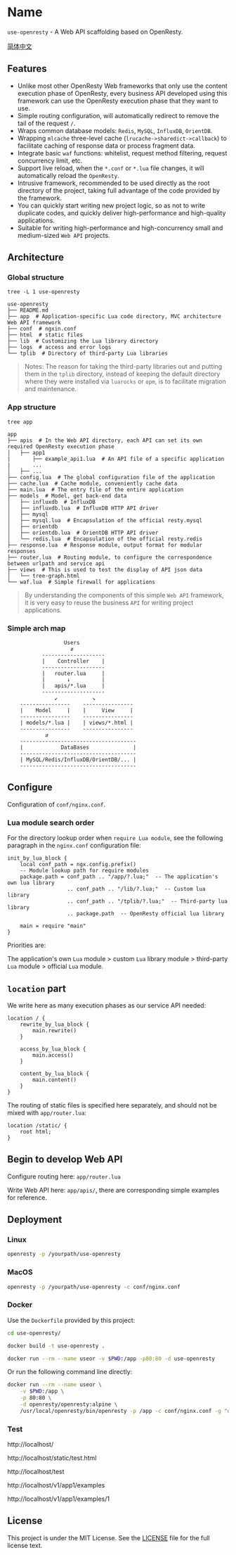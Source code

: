 # Name

`use-openresty` - A Web API scaffolding based on OpenResty.

[简体中文](README_ZH.md)

## Features

- Unlike most other OpenResty Web frameworks that only use the content execution phase of OpenResty, every business API developed using this framework can use the OpenResty execution phase that they want to use.
- Simple routing configuration, will automatically redirect to remove the tail of the request `/`.
- Wraps common database models: `Redis`, `MySQL`, `InfluxDB`, `OrientDB`.
- Wrapping `mlcache` three-level cache (`lrucache->sharedict->callback`) to facilitate caching of response data or process fragment data.
- Integrate basic `waf` functions: whitelist, request method filtering, request concurrency limit, etc.
- Support live reload, when the `*.conf` or `*.lua` file changes, it will automatically reload the `OpenResty`.
- Intrusive framework, recommended to be used directly as the root directory of the project, taking full advantage of the code provided by the framework.
- You can quickly start writing new project logic, so as not to write duplicate codes, and quickly deliver high-performance and high-quality applications.
- Suitable for writing high-performance and high-concurrency small and medium-sized `Web API` projects.

## Architecture

### Global structure

`tree -L 1 use-openresty`

```text
use-openresty
├── README.md
├── app  # Application-specific Lua code directory, MVC architecture Web API framework
├── conf  # ngxin.conf
├── html  # static files
├── lib  # Customizing the Lua library directory
├── logs  # access and error logs
└── tplib  # Directory of third-party Lua libraries
```

> Notes:
> The reason for taking the third-party libraries out and putting them in the `tplib` directory, instead of keeping the default directory where they were installed via `luarocks` or `opm`, is to facilitate migration and maintenance.

### App structure

`tree app`

```text
app
├── apis  # In the Web API directory, each API can set its own required OpenResty execution phase
│   ├── app1
|       ├── example_api1.lua  # An API file of a specific application
|       ...
│   ├── ...
├── config.lua  # The global configuration file of the application
├── cache.lua  # Cache module, conveniently cache data
├── main.lua  # The entry file of the entire application
├── models  # Model, get back-end data
│   ├── influxdb  # InfluxDB
│   ├── influxdb.lua  # InfluxDB HTTP API driver
│   ├── mysql
│   ├── mysql.lua  # Encapsulation of the official resty.mysql
│   ├── orientdb
│   ├── orientdb.lua  # OrientDB HTTP API driver
│   └── redis.lua  # Encapsulation of the official resty.redis
├── response.lua  # Response module, output format for modular responses
├── router.lua  # Routing module, to configure the correspondence between urlpath and service api
├── views  # This is used to test the display of API json data
│   └── tree-graph.html
└── waf.lua  # Simple firewall for applications
```

> By understanding the components of this simple `Web API` framework, it is very easy to reuse the business `API` for writing project applications.

### Simple arch map

```text
                  Users
                    ⇵
           --------------------
           |    Controller    |
           --------------------
           |   router.lua     |
           |       ↓          |
           |   apis/*.lua     |
           --------------------
               ↙︎           ↘︎
    ----------------    ----------------
    |    Model     |    |     View     |
    ----------------    ----------------
    | models/*.lua |    | views/*.html |
    ----------------    ----------------
            ⇵
    -------------------------------------
    |            DataBases              |
    -------------------------------------
    | MySQL/Redis/InfluxDB/OrientDB/... |
    -------------------------------------
```

## Configure

Configuration of `conf/nginx.conf`.

### Lua module search order

For the directory lookup order when `require Lua module`, see the following paragraph in the `nginx.conf` configuration file:

```nginx
init_by_lua_block {
    local conf_path = ngx.config.prefix()
    -- Module lookup path for require modules
    package.path = conf_path .. "/app/?.lua;"  -- The application's own lua library
                   .. conf_path .. "/lib/?.lua;"  -- Custom lua library
                   .. conf_path .. "/tplib/?.lua;"  -- Third-party lua library
                   .. package.path  -- OpenResty official lua library

    main = require "main"
}
```

Priorities are:

The application's own `Lua` module > custom `Lua` library module > third-party `Lua` module > official `Lua` module.

## `location` part

We write here as many execution phases as our service API needed:

```nginx
location / {
    rewrite_by_lua_block {
        main.rewrite()
    }

    access_by_lua_block {
        main.access()
    }

    content_by_lua_block {
        main.content()
    }
}
```

The routing of static files is specified here separately, and should not be mixed with `app/router.lua`:

```nginx
location /static/ {
    root html;
}
```

## Begin to develop Web API

Configure routing here: `app/router.lua`

Write Web API here: `app/apis/`, there are corresponding simple examples for reference.

## Deployment

### Linux

```bash
openresty -p /yourpath/use-openresty
```

### MacOS

```bash
openresty -p /yourpath/use-openresty -c conf/nginx.conf
```

### Docker

Use the `Dockerfile` provided by this project:

```bash
cd use-openresty/

docker build -t use-openresty .

docker run --rm --name useor -v $PWD:/app -p80:80 -d use-openresty
```

Or run the following command line directly:

```bash
docker run --rm --name useor \
    -v $PWD:/app \
    -p 80:80 \
    -d openresty/openresty:alpine \
    /usr/local/openresty/bin/openresty -p /app -c conf/nginx.conf -g "daemon off;"
```

### Test

http://localhost/

http://localhost/static/test.html

http://localhost/test

http://localhost/v1/app1/examples

http://localhost/v1/app1/examples/1

## License

This project is under the MIT License. See the [LICENSE](LICENSE) file for the full license text.
